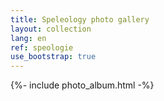 ```yaml
---
title: Speleology photo gallery
layout: collection
lang: en
ref: speologie
use_bootstrap: true
---
```


{%- include photo_album.html -%}
